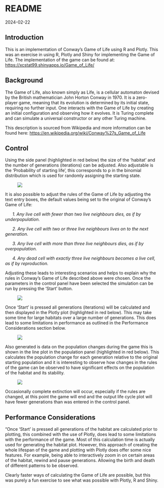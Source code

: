 README
================
2024-02-22

## Introduction

This is an implementation of Conway’s Game of Life using R and Plotly.
This was an exercise in using R, Plotly and Shiny for implementing the
Game of Life. The implementation of the game can be found at:
<https://xcstat99.shinyapps.io/Game_of_Life/>

## Background

The Game of Life, also known simply as Life, is a cellular automaton
devised by the British mathematician John Horton Conway in 1970. It is a
zero-player game, meaning that its evolution is determined by its
initial state, requiring no further input. One interacts with the Game
of Life by creating an initial configuration and observing how it
evolves. It is Turing complete and can simulate a universal constructor
or any other Turing machine.

This description is sourced from Wikipedia and more information can be
found here: <https://en.wikipedia.org/wiki/Conway%27s_Game_of_Life>

## Control

Using the side panel (highlighted in red below) the size of the
‘habitat’ and the number of generations (iterations) can be adjusted.
Also adjustable is the ‘Probability of starting life’, this corresponds
to p in the binomial distribution which is used for randomly assigning
the starting state.

<figure>
<img
src="https://github.com/XCStat99/Game-of-Life/assets/120208086/15c5bb52-8251-4d48-a1a1-8dee3192a6ec">
</figure>

It is also possible to adjust the rules of the Game of Life by adjusting
the text entry boxes, the default values being set to the original of
Conway’s Game of Life:

      *1. Any live cell with fewer than two live neighbours dies, as if
by underpopulation.*

      *2. Any live cell with two or three live neighbours lives on to
the next generation.*

      *3. Any live cell with more than three live neighbours dies, as if
by overpopulation.*

      *4. Any dead cell with exactly three live neighbours becomes a
live cell, as if by reproduction.*

Adjusting these leads to interesting scenarios and helps to explain why
the rules in Conway’s Game of Life described above were chosen. Once the
parameters in the control panel have been selected the simulation can be
run by pressing the ‘Start’ button.
<figure>
<img
src="<https://github.com/XCStat99/Game-of-Life/assets/120208086/6996e85a-19fd-4305-b13a-2e6d421a14c8">
</figure>
Once ‘Start’ is pressed all generations (iterations) will be calculated
and then displayed in the Plotly plot (highlighted in red below). This
may take some time for large habitats over a large number of
generations. This does lead to some limitations in performance as
outlined in the Performance Considerations section below.

<figure>
<img
src="https://github.com/XCStat99/Game-of-Life/assets/120208086/f3bc6eae-09ee-455f-918e-a65e6f9c119e"
>
</figure>

Also generated is data on the population changes during the game this is
shown in the line plot in the population panel (highlighted in red
below). This calculates the population change for each generation
relative to the original starting population and it is interesting to
observe how changes in the rules of the game can be observed to have
significant effects on the population of the habitat and its stability.

<figure>
<img
src="https://github.com/XCStat99/Game-of-Life/assets/120208086/db04ce9e-bf12-46ea-b4c7-67b2891f83a3">
</figure>

Occasionally complete extinction will occur, especially if the rules are
changed, at this point the game will end and the output life cycle plot
will have fewer generations than was entered in the control panel.

## Performance Considerations

“Once ‘Start’ is pressed all generations of the habitat are calculated
prior to plotting, this combined with the use of Plotly, does lead to
some limitations with the performance of the game. Most of this
calculation time is actually used for generating the habitat plot.
However, this approach of creating the whole lifespan of the game and
plotting with Plotly does offer some nice features. For example, being
able to interactively zoom in on certain areas of the habitat, rewind
and pause generations. Allowing the birth and death of different
patterns to be observed.

Clearly faster ways of calculating the Game of Life are possible, but
this was purely a fun exercise to see what was possible with Plotly, R
and Shiny.
